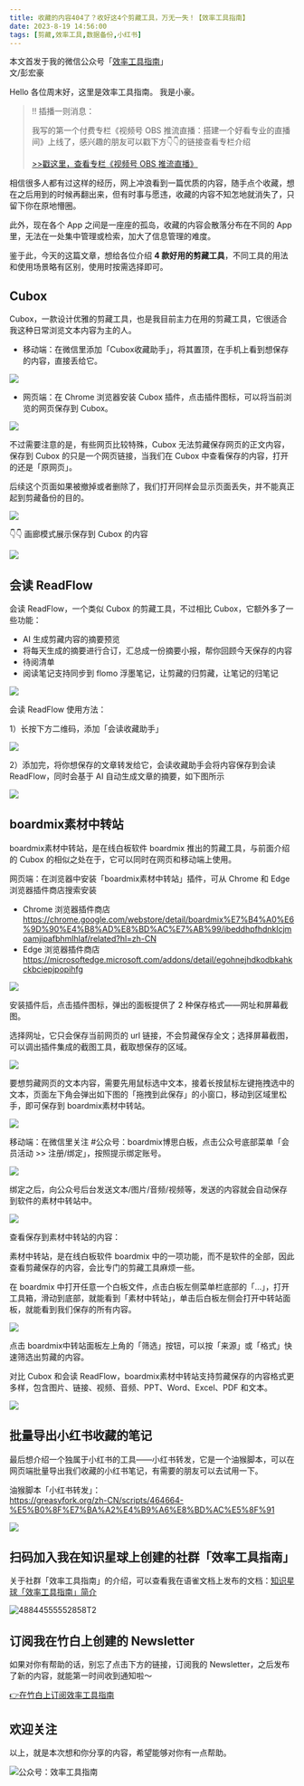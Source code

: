 ```yaml
---
title: 收藏的内容404了？收好这4个剪藏工具，万无一失！【效率工具指南】  
date: 2023-8-19 14:56:00               
tags: [剪藏,效率工具,数据备份,小红书]                                                                               
---
```

本文首发于我的微信公众号「[效率工具指南](https://mp.weixin.qq.com/s/om6yyYrSJoDVLhkw34X1aw)」       
文/彭宏豪   


Hello 各位周末好，这里是效率工具指南。 
我是小豪。  

> !! 插播一则消息：   
> 
> 我写的第一个付费专栏《视频号 OBS 推流直播：搭建一个好看专业的直播间》上线了，感兴趣的朋友可以戳下方👇👇的链接查看专栏介绍    
> 
> [>>戳这里，查看专栏《视频号 OBS 推流直播》](https://mp.weixin.qq.com/s/iRSY4qStavyrns5KXWfM6Q)     

相信很多人都有过这样的经历，网上冲浪看到一篇优质的内容，随手点个收藏，想在之后用到的时候再翻出来，但有时事与愿违，收藏的内容不知怎地就消失了，只留下你在原地懵圈。

此外，现在各个 App 之间是一座座的孤岛，收藏的内容会散落分布在不同的 App 里，无法在一处集中管理或检索，加大了信息管理的难度。   

鉴于此，今天的这篇文章，想给各位介绍 **4 款好用的剪藏工具**，不同工具的用法和使用场景略有区别，使用时按需选择即可。  


## Cubox

Cubox，一款设计优雅的剪藏工具，也是我目前主力在用的剪藏工具，它很适合我这种日常浏览文本内容为主的人。  

* 移动端：在微信里添加「Cubox收藏助手」，将其置顶，在手机上看到想保存的内容，直接丢给它。   

![](https://article-picbed-1302715071.cos.ap-guangzhou.myqcloud.com/2023/08/19/16924215988699.jpg)

* 网页端：在 Chrome 浏览器安装 Cubox 插件，点击插件图标，可以将当前浏览的网页保存到 Cubox。     

![](https://article-picbed-1302715071.cos.ap-guangzhou.myqcloud.com/2023/08/19/16924219262461.jpg)

不过需要注意的是，有些网页比较特殊，Cubox 无法剪藏保存网页的正文内容，保存到 Cubox 的只是一个网页链接，当我们在 Cubox 中查看保存的内容，打开的还是「原网页」。  

后续这个页面如果被撤掉或者删除了，我们打开同样会显示页面丢失，并不能真正起到剪藏备份的目的。   

![](https://article-picbed-1302715071.cos.ap-guangzhou.myqcloud.com/2023/08/19/16924229220922.jpg)

👇👇 画廊模式展示保存到 Cubox 的内容   

![](https://article-picbed-1302715071.cos.ap-guangzhou.myqcloud.com/2023/08/19/16924182824686.jpg)


## 会读 ReadFlow

会读 ReadFlow，一个类似 Cubox 的剪藏工具，不过相比 Cubox，它额外多了一些功能：  

- AI 生成剪藏内容的摘要预览
- 将每天生成的摘要进行合订，汇总成一份摘要小报，帮你回顾今天保存的内容    
- 待阅清单    
- 阅读笔记支持同步到 flomo 浮墨笔记，让剪藏的归剪藏，让笔记的归笔记  


![](https://article-picbed-1302715071.cos.ap-guangzhou.myqcloud.com/2023/08/19/zu-he-3.png)


会读 ReadFlow 使用方法：  

1）长按下方二维码，添加「会读收藏助手」

![](https://article-picbed-1302715071.cos.ap-guangzhou.myqcloud.com/2023/08/19/16924234301194.jpg)

2）添加完，将你想保存的文章转发给它，会读收藏助手会将内容保存到会读 ReadFlow，同时会基于 AI 自动生成文章的摘要，如下图所示        

![](https://article-picbed-1302715071.cos.ap-guangzhou.myqcloud.com/2023/08/19/16924235221463.jpg)


## boardmix素材中转站


boardmix素材中转站，是在线白板软件 boardmix 推出的剪藏工具，与前面介绍的 Cubox 的相似之处在于，它可以同时在网页和移动端上使用。   

网页端：在浏览器中安装「boardmix素材中转站」插件，可从 Chrome 和 Edge 浏览器插件商店搜索安装  

* Chrome 浏览器插件商店 https://chrome.google.com/webstore/detail/boardmix%E7%B4%A0%E6%9D%90%E4%B8%AD%E8%BD%AC%E7%AB%99/ibeddhpfhdnklcjmoamjipafbhmlhlaf/related?hl=zh-CN         
* Edge 浏览器插件商店 https://microsoftedge.microsoft.com/addons/detail/egohnejhdkodbkahkckbciepjpopihfg    

![](https://article-picbed-1302715071.cos.ap-guangzhou.myqcloud.com/2023/08/19/16924242406428.jpg)

安装插件后，点击插件图标，弹出的面板提供了 2 种保存格式——网址和屏幕截图。  

选择网址，它只会保存当前网页的 url 链接，不会剪藏保存全文；选择屏幕截图，可以调出插件集成的截图工具，截取想保存的区域。   

![](https://article-picbed-1302715071.cos.ap-guangzhou.myqcloud.com/2023/08/19/16924251412831.jpg)

要想剪藏网页的文本内容，需要先用鼠标选中文本，接着长按鼠标左键拖拽选中的文本，页面左下角会弹出如下图的「拖拽到此保存」的小窗口，移动到区域里松手，即可保存到 boardmix素材中转站。    


![](https://article-picbed-1302715071.cos.ap-guangzhou.myqcloud.com/2023/08/19/16924254032931.jpg)

移动端：在微信里关注 #公众号：boardmix博思白板，点击公众号底部菜单「会员活动 >> 注册/绑定」，按照提示绑定账号。   

![](https://article-picbed-1302715071.cos.ap-guangzhou.myqcloud.com/2023/08/19/16924258326581.jpg)

绑定之后，向公众号后台发送文本/图片/音频/视频等，发送的内容就会自动保存到软件的素材中转站中。    

![](https://article-picbed-1302715071.cos.ap-guangzhou.myqcloud.com/2023/08/19/16924248164486.jpg)


查看保存到素材中转站的内容：

素材中转站，是在线白板软件 boardmix 中的一项功能，而不是软件的全部，因此查看剪藏保存的内容，会比专门的剪藏工具麻烦一些。  

在 boardmix 中打开任意一个白板文件，点击白板左侧菜单栏底部的「…」，打开工具箱，滑动到底部，就能看到「素材中转站」，单击后白板左侧会打开中转站面板，就能看到我们保存的所有内容。   

![](https://article-picbed-1302715071.cos.ap-guangzhou.myqcloud.com/2023/08/19/16924261074999.jpg)

点击 boardmix中转站面板左上角的「筛选」按钮，可以按「来源」或「格式」快速筛选出剪藏的内容。    

对比 Cubox 和会读 ReadFlow，boardmix素材中转站支持剪藏保存的内容格式更多样，包含图片、链接、视频、音频、PPT、Word、Excel、PDF 和文本。    

![](https://article-picbed-1302715071.cos.ap-guangzhou.myqcloud.com/2023/08/19/16924265310813.jpg)


## 批量导出小红书收藏的笔记

最后想介绍一个独属于小红书的工具——小红书转发，它是一个油猴脚本，可以在网页端批量导出我们收藏的小红书笔记，有需要的朋友可以去试用一下。    

油猴脚本「小红书转发」：    
https://greasyfork.org/zh-CN/scripts/464664-%E5%B0%8F%E7%BA%A2%E4%B9%A6%E8%BD%AC%E5%8F%91

![](https://article-picbed-1302715071.cos.ap-guangzhou.myqcloud.com/2023/08/19/16924268789463.jpg)


## 扫码加入我在知识星球上创建的社群「效率工具指南」  

关于社群「效率工具指南」的介绍，可以查看我在语雀文档上发布的文档：[知识星球「效率工具指南」简介](https://www.yuque.com/penghonghao/af0aai/glwrg2dl0dqlegi6?singleDoc#)    

![48844555552858T2](https://article-picbed-1302715071.cos.ap-guangzhou.myqcloud.com/2023/03/25/48844555552858t2.JPG)


## 订阅我在竹白上创建的 Newsletter   

如果对你有帮助的话，别忘了点击下方的链接，订阅我的 Newsletter，之后发布了新的内容，就能第一时间收到通知啦～  

[👉在竹白上订阅效率工具指南](https://penghh.zhubai.love/)         

## 欢迎关注     

以上，就是本次想和你分享的内容，希望能够对你有一点帮助。     

![公众号：效率工具指南](https://article-picbed-1302715071.cos.ap-guangzhou.myqcloud.com/2021/05/28/gong-zhong-hao-wei-bu-er-wei-ma-dailogo.png)   







